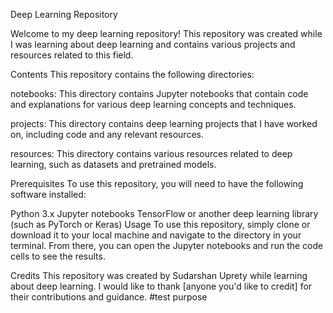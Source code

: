 Deep Learning Repository

Welcome to my deep learning repository! This repository was created while I was learning about deep learning and contains various projects and resources related to this field.

Contents
This repository contains the following directories:

notebooks: This directory contains Jupyter notebooks that contain code and explanations for various deep learning concepts and techniques.

projects: This directory contains deep learning projects that I have worked on, including code and any relevant resources.

resources: This directory contains various resources related to deep learning, such as datasets and pretrained models.

Prerequisites
To use this repository, you will need to have the following software installed:

Python 3.x
Jupyter notebooks
TensorFlow or another deep learning library (such as PyTorch or Keras)
Usage
To use this repository, simply clone or download it to your local machine and navigate to the directory in your terminal. From there, you can open the Jupyter notebooks and run the code cells to see the results.

Credits
This repository was created by Sudarshan Uprety while learning about deep learning. I would like to thank [anyone you'd like to credit] for their contributions and guidance.
#test purpose